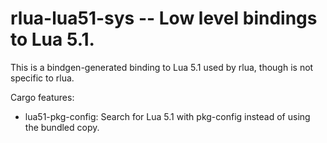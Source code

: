 # rlua-lua51-sys -- Low level bindings to Lua 5.1.

This is a bindgen-generated binding to Lua 5.1 used by rlua, though is not
specific to rlua.

Cargo features:

* lua51-pkg-config: Search for Lua 5.1 with pkg-config instead of using the bundled
  copy.
